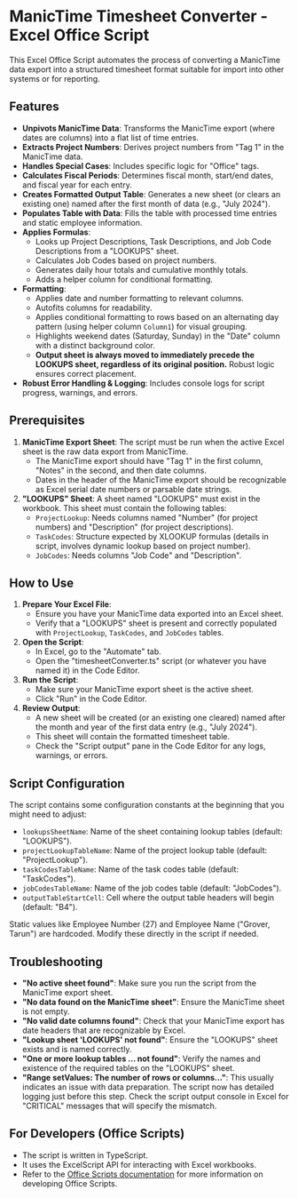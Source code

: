 # ManicTime Timesheet Converter - Excel Office Script

This Excel Office Script automates the process of converting a ManicTime data export into a structured timesheet format suitable for import into other systems or for reporting.

## Features

-   **Unpivots ManicTime Data**: Transforms the ManicTime export (where dates are columns) into a flat list of time entries.
-   **Extracts Project Numbers**: Derives project numbers from "Tag 1" in the ManicTime data.
-   **Handles Special Cases**: Includes specific logic for "Office" tags.
-   **Calculates Fiscal Periods**: Determines fiscal month, start/end dates, and fiscal year for each entry.
-   **Creates Formatted Output Table**: Generates a new sheet (or clears an existing one) named after the first month of data (e.g., "July 2024").
-   **Populates Table with Data**: Fills the table with processed time entries and static employee information.
-   **Applies Formulas**:
    -   Looks up Project Descriptions, Task Descriptions, and Job Code Descriptions from a "LOOKUPS" sheet.
    -   Calculates Job Codes based on project numbers.
    -   Generates daily hour totals and cumulative monthly totals.
    -   Adds a helper column for conditional formatting.
-   **Formatting**:
    -   Applies date and number formatting to relevant columns.
    -   Autofits columns for readability.
    -   Applies conditional formatting to rows based on an alternating day pattern (using helper column `Column1`) for visual grouping.
    -   Highlights weekend dates (Saturday, Sunday) in the "Date" column with a distinct background color.
    -   **Output sheet is always moved to immediately precede the LOOKUPS sheet, regardless of its original position.** Robust logic ensures correct placement.
-   **Robust Error Handling & Logging**: Includes console logs for script progress, warnings, and errors.

## Prerequisites

1.  **ManicTime Export Sheet**: The script must be run when the active Excel sheet is the raw data export from ManicTime.
    -   The ManicTime export should have "Tag 1" in the first column, "Notes" in the second, and then date columns.
    -   Dates in the header of the ManicTime export should be recognizable as Excel serial date numbers or parsable date strings.
2.  **"LOOKUPS" Sheet**: A sheet named "LOOKUPS" must exist in the workbook. This sheet must contain the following tables:
    -   `ProjectLookup`: Needs columns named "Number" (for project numbers) and "Description" (for project descriptions).
    -   `TaskCodes`: Structure expected by XLOOKUP formulas (details in script, involves dynamic lookup based on project number).
    -   `JobCodes`: Needs columns "Job Code" and "Description".

## How to Use

1.  **Prepare Your Excel File**:
    *   Ensure you have your ManicTime data exported into an Excel sheet.
    *   Verify that a "LOOKUPS" sheet is present and correctly populated with `ProjectLookup`, `TaskCodes`, and `JobCodes` tables.
2.  **Open the Script**:
    *   In Excel, go to the "Automate" tab.
    *   Open the "timesheetConverter.ts" script (or whatever you have named it) in the Code Editor.
3.  **Run the Script**:
    *   Make sure your ManicTime export sheet is the active sheet.
    *   Click "Run" in the Code Editor.
4.  **Review Output**:
    *   A new sheet will be created (or an existing one cleared) named after the month and year of the first data entry (e.g., "July 2024").
    *   This sheet will contain the formatted timesheet table.
    *   Check the "Script output" pane in the Code Editor for any logs, warnings, or errors.

## Script Configuration

The script contains some configuration constants at the beginning that you might need to adjust:

-   `lookupsSheetName`: Name of the sheet containing lookup tables (default: "LOOKUPS").
-   `projectLookupTableName`: Name of the project lookup table (default: "ProjectLookup").
-   `taskCodesTableName`: Name of the task codes table (default: "TaskCodes").
-   `jobCodesTableName`: Name of the job codes table (default: "JobCodes").
-   `outputTableStartCell`: Cell where the output table headers will begin (default: "B4").

Static values like Employee Number (27) and Employee Name ("Grover, Tarun") are hardcoded. Modify these directly in the script if needed.

## Troubleshooting

-   **"No active sheet found"**: Make sure you run the script from the ManicTime export sheet.
-   **"No data found on the ManicTime sheet"**: Ensure the ManicTime sheet is not empty.
-   **"No valid date columns found"**: Check that your ManicTime export has date headers that are recognizable by Excel.
-   **"Lookup sheet 'LOOKUPS' not found"**: Ensure the "LOOKUPS" sheet exists and is named correctly.
-   **"One or more lookup tables ... not found"**: Verify the names and existence of the required tables on the "LOOKUPS" sheet.
-   **"Range setValues: The number of rows or columns..."**: This usually indicates an issue with data preparation. The script now has detailed logging just before this step. Check the script output console in Excel for "CRITICAL" messages that will specify the mismatch.

## For Developers (Office Scripts)

-   The script is written in TypeScript.
-   It uses the ExcelScript API for interacting with Excel workbooks.
-   Refer to the [Office Scripts documentation](https://learn.microsoft.com/en-us/office/dev/scripts/) for more information on developing Office Scripts. 